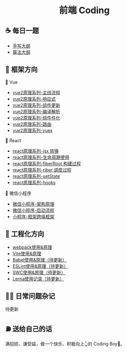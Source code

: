 
<h1 align="center"> 前端 Coding </h1>

## ☕️ 每日一题

- [手写大纲](Coding.md)
- [算法大纲](Algorithm.md)

## 🧐 框架方向

🌟 Vue
- <a href="https://www.studyfe.cn/2019/08/27/vue/vueprinciple/">vue2原理系列-主线流程</a>
- <a href="https://www.studyfe.cn/2019/09/05/vue/vueobserve/">vue2原理系列-响应式</a>
- <a href="https://www.studyfe.cn/2019/09/18/vue/vuecomupdate/">vue2原理系列-组件更新</a>
- <a href="https://www.studyfe.cn/2019/09/19/vue/vuecompile/">vue2原理系列-编译解析</a>
- <a href="https://www.studyfe.cn/2019/09/21/vue/vuecomponents/">vue2原理系列-组件件化</a>
- <a href="https://www.studyfe.cn/2018/08/10/vue/vuerouter/">vue2原理系列-路由</a>
- <a href="https://www.studyfe.cn/2018/09/10/vue/vuex/">vue2原理系列-vuex</a>

🌟 React
- <a href="https://www.studyfe.cn/2019/10/01/react/library-react-jsx/">react原理系列-jsx 转换</a>
- <a href="https://www.studyfe.cn/2019/10/02/react/library-react-lifecycle/">react原理系列-生命周期使用</a>
- <a href="https://www.studyfe.cn/2019/10/04/react/library-react-fiber01/">react原理系列-fiberRoot 构建过程</a>
- <a href="https://www.studyfe.cn/2019/10/06/react/library-react-fiber02/">react原理系列-riber 调度过程</a>
- <a href="https://www.studyfe.cn/2019/10/09/react/library-react-state/">react原理系列-setState</a>
- <a href="https://www.studyfe.cn/2019/11/09/react/library-react-hook/">react原理系列-hooks</a>

🌟 微信小程序
- <a href="https://www.studyfe.cn/2020/12/12/mini/principle01/">微信小程序-架构原理</a>
- <a href="https://www.studyfe.cn/2020/12/20/mini/principle02/">微信小程序-启动流程</a>
- <a href="https://www.studyfe.cn/2021/01/14/mini/principle03/">小程序-框架跨端框架</a>

## 🚗 工程化方向
- <a href="engineering/01-webpack.md"> webpack使用&原理</a>
- <a href="engineering/02-Vite.md"> Vite使用&原理</a>
- <a href=""> Babel使用&原理（待更新）</a>
- <a href=""> ESLint使用&原理（待更新）</a>
- <a href=""> SWC使用&原理（待更新）</a>
- <a href=""> Lerna使用记录（待更新）</a>
## 🧑‍💻 日常问题杂记
待更新
## ⛽️ 送给自己的话

满招损、谦受益，做一个快乐、积极向上👆的 Coding Boy👦。








